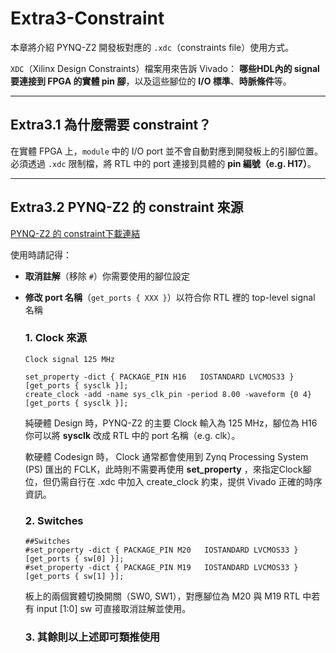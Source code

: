 # Extra3-Constraint

本章將介紹 PYNQ-Z2 開發板對應的 `.xdc`（constraints file）使用方式。  

`XDC`（Xilinx Design Constraints）檔案用來告訴 Vivado： **哪些HDL內的 signal 要連接到 FPGA 的實體 pin 腳**，以及這些腳位的 **I/O 標準**、**時脈條件**等。

---

## Extra3.1   為什麼需要 constraint？

在實體 FPGA 上，`module` 中的 I/O port 並不會自動對應到開發板上的引腳位置。  
必須透過 `.xdc` 限制檔，將 RTL 中的 port 連接到具體的 **pin 編號（e.g. H17）**。

---

##  Extra3.2  PYNQ-Z2 的 constraint 來源
[PYNQ-Z2 的 constraint下載連結](https://dpoauwgwqsy2x.cloudfront.net/Download/pynq-z2_v1.0.xdc.zip)  

使用時請記得：
-   **取消註解**（移除 `#`）你需要使用的腳位設定
-   **修改 port 名稱**（`get_ports { XXX }`）以符合你 RTL 裡的 top-level signal 名稱


    ###  1. Clock 來源

    ```xdc
    Clock signal 125 MHz

    set_property -dict { PACKAGE_PIN H16   IOSTANDARD LVCMOS33 } [get_ports { sysclk }];
    create_clock -add -name sys_clk_pin -period 8.00 -waveform {0 4} [get_ports { sysclk }];
    ```

    純硬體 Design 時，PYNQ-Z2 的主要 Clock 輸入為 125 MHz，腳位為 H16
    你可以將 **sysclk** 改成 RTL 中的 port 名稱（e.g. clk）。

    軟硬體 Codesign 時， Clock 通常都會使用到 Zynq Processing System (PS) 匯出的 FCLK，此時則不需要再使用 **set_property** ，來指定Clock腳位，但仍需自行在 .xdc 中加入 create_clock 約束，提供 Vivado 正確的時序資訊。

    ### 2.  Switches
    ```xdc
    ##Switches
    #set_property -dict { PACKAGE_PIN M20   IOSTANDARD LVCMOS33 } [get_ports { sw[0] }];
    #set_property -dict { PACKAGE_PIN M19   IOSTANDARD LVCMOS33 } [get_ports { sw[1] }];
    ```
    板上的兩個實體切換開關（SW0, SW1），對應腳位為 M20 與 M19
    RTL 中若有 input [1:0] sw 可直接取消註解並使用。

    ### 3. 其餘則以上述即可類推使用